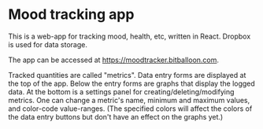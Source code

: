 # Mood tracking app

This is a web-app for tracking mood, health, etc, written in React.
Dropbox is used for data storage.

The app can be accessed at <https://moodtracker.bitballoon.com>.

Tracked quantities are called "metrics".
Data entry forms are displayed at the top of the app.
Below the entry forms are graphs that display the logged data.
At the bottom is a settings panel for creating/deleting/modifying metrics.
One can change a metric's name, minimum and maximum values, and color-code value-ranges.
(The specified colors will affect the colors of the data entry buttons but don't have an effect on the graphs yet.)
